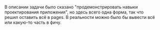 В описании задачи было сказано "продемонстрировать навыки проектирования приложения", но здесь всего одна форма, так что решил оставить всё в pages. В реальности можно было бы вывести всё или какую-то часть в фичу.
